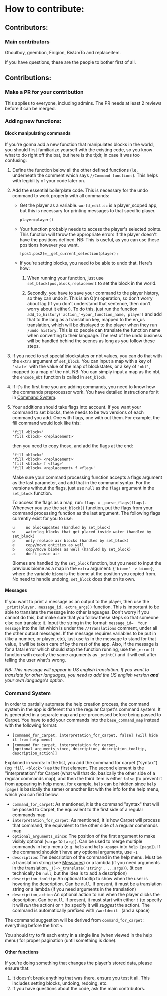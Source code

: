 # How to contribute:

## Contributors:

### Main contributors
Ghoulboy, gnembon, Firigion, BisUmTo and replaceitem.

If you have questions, these are the people to bother first of all.

## Contributions:

### Make a PR for your contribution

This applies to everyone, including admins. The PR needs at least 2 reviews before it can be merged.

### Adding new functions:

#### Block manipulating commands

If you're gonna add a new function that manipulates blocks in the world, you should first familiarize yourself with the
existing code, so you know what to do right off the bat, but here is the tl;dr, in case it was too confusing:

1. Define the function below all the other defined functions (i.e, underneath the comment which says `//Command functions`).
   This helps with legibility of your code later on.
2. Add the essential boilerplate code. This is necessary for the undo command to work properly with all commands:
   
    - Get the player as a variable. `world_edit.sc` is a player_scoped app, but this is necessary for printing messages
      to that specific player.
      
      `player=player()`

    - Your function probably needs to access the player's selected points. This function will throw the appropriate errors if 
      the player doesn't have the positions defined. NB: This is useful, as you can use these positions however you want.
      
        `[pos1,pos2]=__get_current_selection(player);`

    - If you're setting blocks, you need to be able to undo that. Here's how:
        
      1. When running your function, just use `set_block(pos,block,replacement` to set the block in the world.
   
      2. Secondly, you have to save your command to the player history, so they can undo it. This is an O(n) operation, 
         so don't worry about lag (If you don't understand that sentence, then don't worry about it either). To do this,
         just run the function `add_to_history('action_'+your_function_name, player)` and add that to the lang as a translation
         key, mapped to the en_us translation, which will be displayed to the player when they run `/undo history`. This
         is so people can translate the function name when converting to their language. The rest of the undo business 
         will be handled behind the scenes as long as you follow these steps.
         
3. If you need to set special blockstates or nbt values, you can do that with the `extra` argument of `set_block`. You
   can input a map with a key of `'state'` with the value of the map of blockstates, or a key of `'nbt'`, mapped to a map
   of the nbt. NB: You can simply input a map as the nbt, the `encode_nbt` function is called in `set_block`.
   
4. If it's the first time you are adding commands, you need to know how the commands preprocessor work. You have detailed
   instructions for it in [Command System](#command-system).
   
5. Your additions should take flags into account. If you want your command to set blocks, there needs to be two versions
   of each command you add. One with flags, one with out them. For example, the fill command would look like this:
   ```
   'fill <block>'
   'fill <block> <replacement>'
   ```
   then you need to copy those, and add the flags at the end:
   ```
   'fill <block>'
   'fill <block> <replacement>'
   'fill <block> f <flag>'
   'fill <block> <replacement> f <flag>'
   ```
   Make sure your command processing function accepts a flags argument as the last parameter, and add that in the command
   syntax. For the versions without the flags, just use `null` as the `flags` argument in
   the `set_block` function.
   
   To access the flags as a map, run: `flags = _parse_flags(flags)`. Whenever you use the `set_block()` function, put the
   flags from your command processing function as the last argument. The following flags currently exist for you to use:
   ```
   u     no blockupdates (handled by set_block)
   w     waterlog blocks that get placed inside water (handled by set_block)
   p     only replace air blocks (handled by set_block)
   e     copy/move entities as well
   b     copy/move biomes as well (handled by set_block)
   a     don't paste air
   ```
   Biomes are handled by the `set_block` function, but you need to input the previous biome as a map in the `extra` 
   argument: `{'biome' -> biome}`, where the variable `biome` is the biome at the position you copied from. No need to handle
   undoing, `set_block` does that on its own.
   
#### Messages

If you want to print a message as an output to the player, then use the `_print(player, message_id, extra_args))`
function. This is important to be able to translate the message into other languages. Don't worry if you cannot do this,
but make sure that you follow these steps so that someone else can translate it. Input the string in the format: 
`message_id=  Your message` into the list which is under the `//Translations` comment, under all the other output messages. 
If the message requires variables to be put in (like a number, or player, etc), just use `%s` in the message to stand for
that value, it will be taken care of by the rest of the app. Also, if the message is for a fatal error which should stop
the function running, use the `_error()` function with exactly the same arguments as `_print()` and it will exit after
telling the user what's wrong.

*NB: This message will appear in US english translation. If you want to translate for other languages, you need to add
the US english version **and** your own language's option.*

### Command System

In order to partially automate the help creation process, the command system in the app is different than the regular Carpet's command system.
It is generated in a separate map and pre-proccessed before being passed to Carpet. You have to add your commands into the `base_command_map` instead
with the following format:

-  `[command_for_carpet, interpretation_for_carpet, false] (will hide it from help menu)`
-  `[command_for_carpet, interpretation_for_carpet, [optional_arguments_since, description, description_tooltip, description_action]]`

Explained in words: In the list, you add the command for carpet ("syntax") (eg `'fill <block>'`) as the first element.
The second element is the "interpretation" for Carpet (what will that do, basically the other side of a regular commands map), and then the third item is either `false` (to prevent it from appearing in help menu, for example, `help` can be hidden since `help [page]` is basically the same) or another list with the info for the help menu, which you can find below.

- `command_for_carpet`: As mentioned, it is the command "syntax" that will be passed to Carpet, the equivalent to the first side of a regular commands map
- `interpretation_for_carpet`: As mentioned, it is how Carpet will process that command, the equivalent to the other side of a regular commands map
- `optional_arguments_since`: The position of the first argument to make visibly optional (`<arg>` to `[arg]`). Can be used to merge multiple commands in help menu (e.g. `help` and `help <page>` into `help [page]`). If the command shouldn't have any optional arguments, use `-1`
- `description`: The description of the command in the help menu. Must be a translation string (see [Messages](#messages)) or a lambda (if you need arguments in the translation, `_()->_translate('string', ...args)`). (it can technically be `null`, but the idea is to add a description)
- `description_tooltip`: An optional tooltip to show when the user is hovering the description. Can be `null`. If present, it must be a translation string or a lambda (if you need arguments in the translation)
- `description_action` An optional action to run when the player clicks the description. Can be `null`. If present, it must start with either `!` (to specify it will _run_ the action) or `?` (to specify it will _suggest_ the action). The command is automatically prefixed with `/worldedit ` (and a space)

The command suggestion will be derived from `command_for_carpet`: everything before the first `<`.

You should try to fit each entry in a single line (when viewed in the help menu) for proper pagination (until something is done).

#### Other functions

If you're doing something that changes the player's stored data, please ensure that:
   1. It doesn't break anything that was there, ensure you test it all. This includes setting blocks, undoing, redoing, etc.
   2. If you have questions about the code, ask the main contributors.
